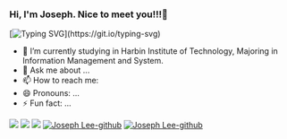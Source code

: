 ### Hi, I'm Joseph. Nice to meet you!!!👋
[![Typing SVG](https://readme-typing-svg.demolab.com?font=Fira+Code&weight=700&size=32&pause=1000&center=true&multiline=true&random=false&width=435&height=100&lines=Welcome+to+Joseph's+zone!!!;Hello+Word!!!)](https://git.io/typing-svg)
- 🔭 I’m currently studying in Harbin Institute of Technology, Majoring in Information Management and System.
- 💬 Ask me about ...
- 📫 How to reach me: 
- 😄 Pronouns: ...
- ⚡ Fun fact: ...

<!--
**JosephLee03/JosephLee03** is a ✨ _special_ ✨ repository because its `README.md` (this file) appears on your GitHub profile.

Here are some ideas to get you started:

- 🔭 I’m currently working on ...
- 🌱 I’m currently learning ...
- 👯 I’m looking to collaborate on ...
- 🤔 I’m looking for help with ...
- 💬 Ask me about ...
- 📫 How to reach me: ...
- 😄 Pronouns: ...
- ⚡ Fun fact: ...
-->


<span > <img src="https://img.shields.io/badge/-HTML5-E34F26?style=flat-square&logo=html5&logoColor=white" /> <img src="https://img.shields.io/badge/-CSS3-1572B6?style=flat-square&logo=css3" /> <img src="https://img.shields.io/badge/-JavaScript-oringe?style=flat-square&logo=javascript" /> </span>
[![Joseph Lee-github](https://github-readme-stats.vercel.app/api?username=JosephLee03)](https://github.com/anuraghazra/github-readme-stats)
[![Joseph Lee-github](https://github-profile-trophy.vercel.app/?username=JosephLee03)](https://github.com/ryo-ma/github-profile-trophy)
